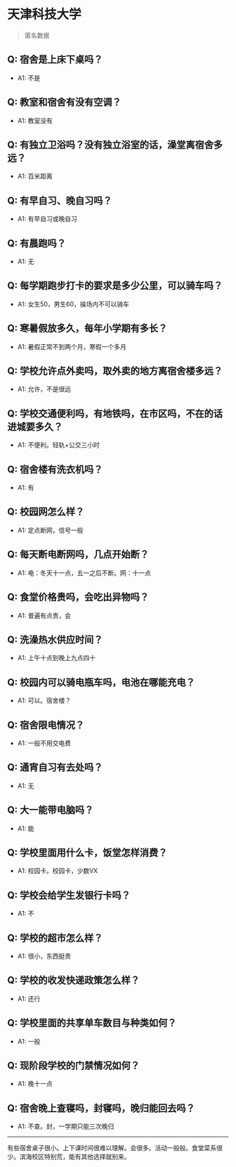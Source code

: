 # 天津科技大学
> 匿名数据
## Q: 宿舍是上床下桌吗？
- A1: 不是
## Q: 教室和宿舍有没有空调？
- A1: 教室没有
## Q: 有独立卫浴吗？没有独立浴室的话，澡堂离宿舍多远？
- A1: 百米距离
## Q: 有早自习、晚自习吗？
- A1: 有早自习或晚自习
## Q: 有晨跑吗？
- A1: 无
## Q: 每学期跑步打卡的要求是多少公里，可以骑车吗？
- A1: 女生50，男生60，操场内不可以骑车
## Q: 寒暑假放多久，每年小学期有多长？
- A1: 暑假正常不到两个月，寒假一个多月
## Q: 学校允许点外卖吗，取外卖的地方离宿舍楼多远？
- A1: 允许，不是很远
## Q: 学校交通便利吗，有地铁吗，在市区吗，不在的话进城要多久？
- A1: 不便利。轻轨+公交三小时
## Q: 宿舍楼有洗衣机吗？
- A1: 有
## Q: 校园网怎么样？
- A1: 定点断网，信号一般
## Q: 每天断电断网吗，几点开始断？
- A1: 电：冬天十一点，五一之后不断。网：十一点
## Q: 食堂价格贵吗，会吃出异物吗？
- A1: 普遍有点贵，会
## Q: 洗澡热水供应时间？
- A1: 上午十点到晚上九点四十
## Q: 校园内可以骑电瓶车吗，电池在哪能充电？
- A1: 可以。宿舍楼？
## Q: 宿舍限电情况？
- A1: 一般不用交电费
## Q: 通宵自习有去处吗？
- A1: 无
## Q: 大一能带电脑吗？
- A1: 能
## Q: 学校里面用什么卡，饭堂怎样消费？
- A1: 校园卡。校园卡，少数VX
## Q: 学校会给学生发银行卡吗？
- A1: 不
## Q: 学校的超市怎么样？
- A1: 很小，东西挺贵
## Q: 学校的收发快递政策怎么样？
- A1: 还行
## Q: 学校里面的共享单车数目与种类如何？
- A1: 一般
## Q: 现阶段学校的门禁情况如何？
- A1: 晚十一点
## Q: 宿舍晚上查寝吗，封寝吗，晚归能回去吗？
- A1: 不查。封，一学期只能三次晚归
***
有些宿舍桌子很小。上下课时间很难以理解。会很多。活动一般般。食堂菜系很少。滨海校区特别荒，能有其他选择就别来。